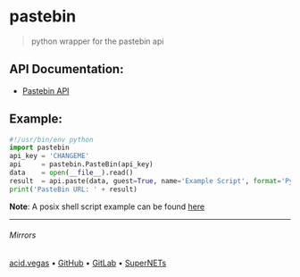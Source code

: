 # pastebin
> python wrapper for the pastebin api

## API Documentation:
* [Pastebin API](https://pastebin.com/doc_api)

## Example:
```python
#!/usr/bin/env python
import pastebin
api_key = 'CHANGEME'
api     = pastebin.PasteBin(api_key)
data    = open(__file__).read()
result  = api.paste(data, guest=True, name='Example Script', format='Python', private='1', expire='10M')
print('PasteBin URL: ' + result)
```

**Note**: A posix shell script example can be found [here](https://github.com/acidvegas/random/blob/master/pastebin)

___

###### Mirrors
[acid.vegas](https://git.acid.vegas/pastebin) • [GitHub](https://github.com/acidvegas/pastebin) • [GitLab](https://gitlab.com/acidvegas/pastebin) • [SuperNETs](https://git.supernets.org/acidvegas/pastebin)
